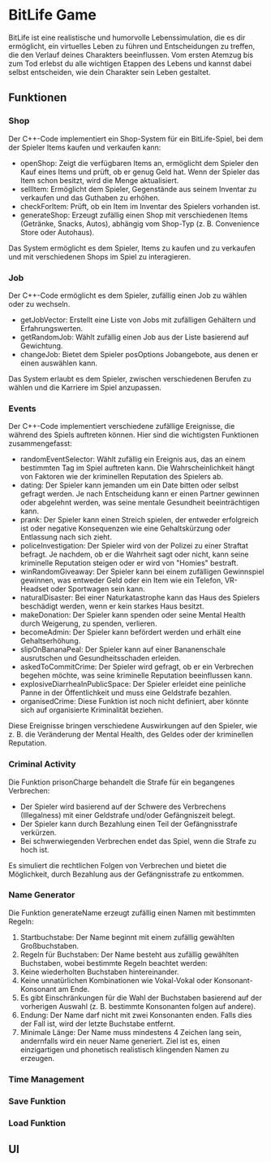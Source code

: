 # BitLife Game
BitLife ist eine realistische und humorvolle Lebenssimulation, die es dir ermöglicht, ein virtuelles Leben zu führen und Entscheidungen zu treffen, die den Verlauf deines Charakters beeinflussen. Vom ersten Atemzug bis zum Tod erlebst du alle wichtigen Etappen des Lebens und kannst dabei selbst entscheiden, wie dein Charakter sein Leben gestaltet.

## Funktionen

### Shop
Der C++-Code implementiert ein Shop-System für ein BitLife-Spiel, bei dem der Spieler Items kaufen und verkaufen kann:
- openShop: Zeigt die verfügbaren Items an, ermöglicht dem Spieler den Kauf eines Items und prüft, ob er genug Geld hat. Wenn der Spieler das Item schon besitzt, wird die Menge aktualisiert.
- sellItem: Ermöglicht dem Spieler, Gegenstände aus seinem Inventar zu verkaufen und das Guthaben zu erhöhen.
- checkForItem: Prüft, ob ein Item im Inventar des Spielers vorhanden ist.
- generateShop: Erzeugt zufällig einen Shop mit verschiedenen Items (Getränke, Snacks, Autos), abhängig vom Shop-Typ (z. B. Convenience Store oder Autohaus).

Das System ermöglicht es dem Spieler, Items zu kaufen und zu verkaufen und mit verschiedenen Shops im Spiel zu interagieren.

### Job
Der C++-Code ermöglicht es dem Spieler, zufällig einen Job zu wählen oder zu wechseln.
- getJobVector: Erstellt eine Liste von Jobs mit zufälligen Gehältern und Erfahrungswerten.
- getRandomJob: Wählt zufällig einen Job aus der Liste basierend auf Gewichtung.
- changeJob: Bietet dem Spieler posOptions Jobangebote, aus denen er einen auswählen kann.

Das System erlaubt es dem Spieler, zwischen verschiedenen Berufen zu wählen und die Karriere im Spiel anzupassen.

### Events
Der C++-Code implementiert verschiedene zufällige Ereignisse, die während des Spiels auftreten können. Hier sind die wichtigsten Funktionen zusammengefasst:
- randomEventSelector: Wählt zufällig ein Ereignis aus, das an einem bestimmten Tag im Spiel auftreten kann. Die Wahrscheinlichkeit hängt von Faktoren wie der kriminellen Reputation des Spielers ab.
- dating: Der Spieler kann jemanden um ein Date bitten oder selbst gefragt werden. Je nach Entscheidung kann er einen Partner gewinnen oder abgelehnt werden, was seine mentale Gesundheit beeinträchtigen kann.
- prank: Der Spieler kann einen Streich spielen, der entweder erfolgreich ist oder negative Konsequenzen wie eine Gehaltskürzung oder Entlassung nach sich zieht.
- policeInvestigation: Der Spieler wird von der Polizei zu einer Straftat befragt. Je nachdem, ob er die Wahrheit sagt oder nicht, kann seine kriminelle Reputation steigen oder er wird von "Homies" bestraft.
- winRandomGiveaway: Der Spieler kann bei einem zufälligen Gewinnspiel gewinnen, was entweder Geld oder ein Item wie ein Telefon, VR-Headset oder Sportwagen sein kann.
- naturalDisaster: Bei einer Naturkatastrophe kann das Haus des Spielers beschädigt werden, wenn er kein starkes Haus besitzt.
- makeDonation: Der Spieler kann spenden oder seine Mental Health durch Weigerung, zu spenden, verlieren.
- becomeAdmin: Der Spieler kann befördert werden und erhält eine Gehaltserhöhung.
- slipOnBananaPeal: Der Spieler kann auf einer Bananenschale ausrutschen und Gesundheitsschaden erleiden.
- askedToCommitCrime: Der Spieler wird gefragt, ob er ein Verbrechen begehen möchte, was seine kriminelle Reputation beeinflussen kann.
- explosiveDiarrheaInPublicSpace: Der Spieler erleidet eine peinliche Panne in der Öffentlichkeit und muss eine Geldstrafe bezahlen.
- organisedCrime: Diese Funktion ist noch nicht definiert, aber könnte sich auf organisierte Kriminalität beziehen.

Diese Ereignisse bringen verschiedene Auswirkungen auf den Spieler, wie z. B. die Veränderung der Mental Health, des Geldes oder der kriminellen Reputation.
### Criminal Activity
Die Funktion prisonCharge behandelt die Strafe für ein begangenes Verbrechen:
- Der Spieler wird basierend auf der Schwere des Verbrechens (Illegalness) mit einer Geldstrafe und/oder Gefängniszeit belegt.
- Der Spieler kann durch Bezahlung einen Teil der Gefängnisstrafe verkürzen.
- Bei schwerwiegenden Verbrechen endet das Spiel, wenn die Strafe zu hoch ist.

Es simuliert die rechtlichen Folgen von Verbrechen und bietet die Möglichkeit, durch Bezahlung aus der Gefängnisstrafe zu entkommen.
### Name Generator
Die Funktion generateName erzeugt zufällig einen Namen mit bestimmten Regeln:
1. Startbuchstabe: Der Name beginnt mit einem zufällig gewählten Großbuchstaben.
1. Regeln für Buchstaben: Der Name besteht aus zufällig gewählten Buchstaben, wobei bestimmte Regeln beachtet werden:
1. Keine wiederholten Buchstaben hintereinander.
1. Keine unnatürlichen Kombinationen wie Vokal-Vokal oder Konsonant-Konsonant am Ende.
1. Es gibt Einschränkungen für die Wahl der Buchstaben basierend auf der vorherigen Auswahl (z. B. bestimmte Konsonanten folgen auf andere).
1. Endung: Der Name darf nicht mit zwei Konsonanten enden. Falls dies der Fall ist, wird der letzte Buchstabe entfernt.
1. Minimale Länge: Der Name muss mindestens 4 Zeichen lang sein, andernfalls wird ein neuer Name generiert.
Ziel ist es, einen einzigartigen und phonetisch realistisch klingenden Namen zu erzeugen.
### Time Management

### Save Funktion

### Load Funktion

## UI
